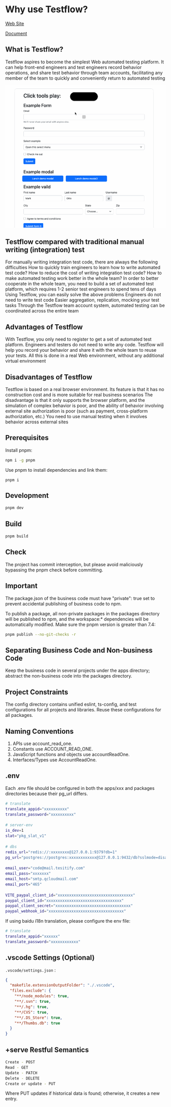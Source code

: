 # Why use Testflow?

[Web Site](https://testflowy.com/)

[Document](https://testflowy.com/#/welcome/doc)

## What is Testflow?

Testflow aspires to become the simplest Web automated testing platform. It can help front-end engineers and test engineers record behavior operations, and share test behavior through team accounts, facilitating any member of the team to quickly and conveniently return to automated testing

![](/testflowy.gif)

## Testflow compared with traditional manual writing (integration) test

For manually writing integration test code, there are always the following difficulties
How to quickly train engineers to learn how to write automated test code?
How to reduce the cost of writing integration test code?
How to make automated testing work better in the whole team?
In order to better cooperate in the whole team, you need to build a set of automated test platform, which requires 1-2 senior test engineers to spend tens of days
Using Testflow, you can easily solve the above problems
Engineers do not need to write test code
Easier aggregation, replication, mocking your test tasks
Through the Testflow team account system, automated testing can be coordinated across the entire team

## Advantages of Testflow

With Testflow, you only need to register to get a set of automated test platform. Engineers and testers do not need to write any code. Testflow will help you record your behavior and share it with the whole team to reuse your tests. All this is done in a real Web environment, without any additional virtual environment

## Disadvantages of Testflow

Testflow is based on a real browser environment. Its feature is that it has no construction cost and is more suitable for real business scenarios The disadvantage is that it only supports the browser platform, and the simulation of complex behavior is poor, and the ability of behavior involving external site authorization is poor (such as payment, cross-platform authorization, etc.) You need to use manual testing when it involves behavior across external sites

## Prerequisites

Install pnpm:

```sh
npm i -g pnpm
```

Use pnpm to install dependencies and link them:

```
pnpm i
```

## Development

```sh
pnpm dev
```

## Build

```sh
pnpm build
```

## Check

The project has commit interception, but please avoid maliciously bypassing the pnpm check before committing.

## Important

The package.json of the business code must have "private": true set to prevent accidental publishing of business code to npm.

To publish a package, all non-private packages in the packages directory will be published to npm, and the workspace:\* dependencies will be automatically modified. Make sure the pnpm version is greater than 7.4:

```sh
pnpm publish --no-git-checks -r
```

## Separating Business Code and Non-business Code

Keep the business code in several projects under the apps directory; abstract the non-business code into the packages directory.

## Project Constraints

The config directory contains unified eslint, ts-config, and test configurations for all projects and libraries. Reuse these configurations for all packages.

## Naming Conventions

1. APIs use account_read_one.
2. Constants use ACCOUNT_READ_ONE.
3. JavaScript functions and objects use accountReadOne.
4. Interfaces/Types use AccountReadOne.

## .env

Each .env file should be configured in both the apps/xxx and packages directories because their pg_url differs.

```sh
# translate
translate_appid="xxxxxxxxxx"
translate_password="xxxxxxxxxx"

# server-env
is_dev=1
slat="pkg_slat_v1"

# dbs
redis_url="redis://:xxxxxxxx@127.0.0.1:9379?db=1"
pg_url="postgres://postgres:xxxxxxxxxxxx@127.0.0.1:9432/db?sslmode=disable"

email_user="code@mail.tesitify.com"
email_pass="xxxxxxx"
email_host="smtp.qcloudmail.com"
email_port="465"

VITE_paypal_client_id="xxxxxxxxxxxxxxxxxxxxxxxxxxxxxxxxx"
paypal_client_id="xxxxxxxxxxxxxxxxxxxxxxxxxxxxxxxxx"
paypal_client_secret="xxxxxxxxxxxxxxxxxxxxxxxxxxxxxxxxx"
paypal_webhook_id="xxxxxxxxxxxxxxxxxxxxxxxxxxxxxxxxx"
```

If using baidu i18n translation, please configure the env file:

```sh
# translate
translate_appid="xxxxxx"
translate_password="xxxxxxxxxxxx"
```

## .vscode Settings (Optional)

`.vscode/settings.json` :

```json
{
  "makefile.extensionOutputFolder": "./.vscode",
  "files.exclude": {
    "**/node_modules": true,
    "**/.svn": true,
    "**/.hg": true,
    "**/CVS": true,
    "**/.DS_Store": true,
    "**/Thumbs.db": true
  }
}
```

## +serve Restful Semantics

```sh
Create - POST
Read - GET
Update - PATCH
Delete - DELETE
Create or update - PUT
```

Where PUT updates if historical data is found; otherwise, it creates a new entry.
